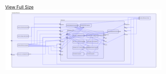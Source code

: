 [View Full Size](https://raw.githubusercontent.com/mingfang/terraform-k8s-modules/master/examples/trafficserver/diagram.svg?sanitize=true)<img src="diagram.svg"/>

